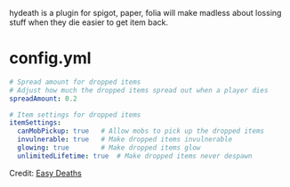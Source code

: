hydeath is a plugin for spigot, paper, folia will make madless about lossing stuff when they die easier to get item back.

# config.yml
```yml
# Spread amount for dropped items
# Adjust how much the dropped items spread out when a player dies
spreadAmount: 0.2

# Item settings for dropped items
itemSettings:
  canMobPickup: true   # Allow mobs to pick up the dropped items
  invulnerable: true   # Make dropped items invulnerable
  glowing: true        # Make dropped items glow
  unlimitedLifetime: true  # Make dropped items never despawn
```
Credit: [Easy Deaths](https://github.com/ringprod/easy-deaths)

